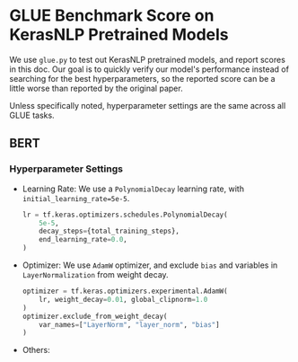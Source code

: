 # GLUE Benchmark Score on KerasNLP Pretrained Models

We use `glue.py` to test out KerasNLP pretrained models, and report scores in
this doc. Our goal is to quickly verify our model's performance instead of 
searching for the best hyperparameters, so the reported score can be a little 
worse than reported by the original paper. 

Unless specifically noted, hyperparameter settings are the same across all GLUE 
tasks. 

## BERT

### Hyperparameter Settings

- Learning Rate: 
    We use a `PolynomialDecay` learning rate, with `initial_learning_rate=5e-5`.
    ```python
    lr = tf.keras.optimizers.schedules.PolynomialDecay(
        5e-5,
        decay_steps={total_training_steps},
        end_learning_rate=0.0,
    )
    ```
- Optimizer:
    We use `AdamW` optimizer, and exclude `bias` and variables in 
    `LayerNormalization` from weight decay.

    ```python
    optimizer = tf.keras.optimizers.experimental.AdamW(
        lr, weight_decay=0.01, global_clipnorm=1.0
    )
    optimizer.exclude_from_weight_decay(
        var_names=["LayerNorm", "layer_norm", "bias"]
    )
    ```
- Others:

